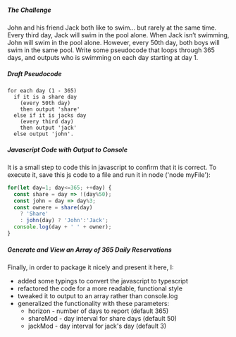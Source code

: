 ##### The Challenge

John and his friend Jack both like to swim… but rarely at the same time.
Every third day, Jack will swim in the pool alone.
When Jack isn’t swimming, John will swim in the pool alone.
However, every 50th day, both boys will swim in the same pool.
Write some pseudocode that loops through 365 days,
and outputs who is swimming on each day starting at day 1.

##### Draft Pseudocode

~~~~pseudocode
for each day (1 - 365)
  if it is a share day
    (every 50th day)
    then output 'share'
  else if it is jacks day
    (every third day)
    then output 'jack'
  else output 'john'.
~~~~

##### Javascript Code with Output to Console

It is a small step to code this in javascript to confirm that it is correct.
To execute it, save this js code to a file and run it in node ('node myFile'):

~~~~javascript
for(let day=1; day<=365; ++day) {
  const share = day => !(day%50);
  const john = day => day%3;
  const ownere = share(day)
    ? 'Share'
    : john(day) ? 'John':'Jack';
  console.log(day + ' ' + owner);
}
~~~~

##### Generate and View an Array of 365 Daily Reservations

Finally, in order to package it nicely and present it here, I:

- added some typings to convert the javascript to typescript
- refactored the code for a more readable, functional style
- tweaked it to output to an array rather than console.log
- generalized the functionality with these parameters:
  - horizon - number of days to report (default 365)
  - shareMod - day interval for share days (default 50)
  - jackMod - day interval for jack's day (default 3)

